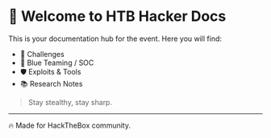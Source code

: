 # 🔐 Welcome to HTB Hacker Docs

This is your documentation hub for the event. Here you will find:

- 🧠 Challenges
- 🚨 Blue Teaming / SOC
- 🛡️ Exploits & Tools
- 📚 Research Notes

> Stay stealthy, stay sharp.

---

🔥 Made for HackTheBox community.

